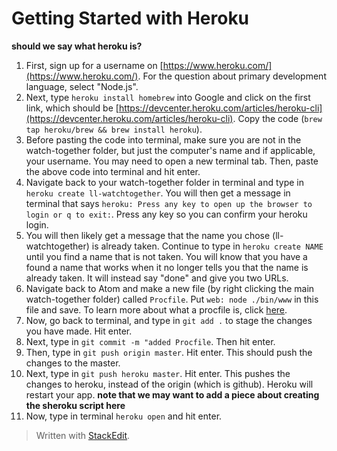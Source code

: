 
# Getting Started with Heroku
**should we say what heroku is?**

1. First, sign up for a username on [https://www.heroku.com/](https://www.heroku.com/). For the question about primary development language, select "Node.js".
2. Next, type `heroku install homebrew` into Google and click on the first link, which should be [https://devcenter.heroku.com/articles/heroku-cli](https://devcenter.heroku.com/articles/heroku-cli). Copy the code  (`
brew tap heroku/brew && brew install heroku
`).
3. Before pasting the code into terminal, make sure you are not in the watch-together folder, but just the computer's name and if applicable, your username. You may need to open a new terminal tab. Then, paste the above code into terminal and hit enter.
4. Navigate back to your watch-together folder in terminal and type in `heroku create ll-watchtogether`. You will then get a message in terminal that says `heroku: Press any key to open up the browser to login or q to exit:`. Press any key so you can confirm your heroku login. 
5. You will then likely get a message that the name you chose (ll-watchtogether) is already taken. Continue to type in `heroku create NAME` until you find a name that is not taken. You will know that you have a found a name that works when it no longer tells you that the name is already taken. It will instead say "done" and give you two URLs.
7. Navigate back to Atom and make a new file (by right clicking the main watch-together folder) called `Procfile`. Put `web: node ./bin/www` in this file and save. To learn more about what a procfile is, click [here](https://devcenter.heroku.com/articles/getting-started-with-nodejs#define-a-procfile).
8. Now, go back to terminal, and type in `git add .` to stage the changes you have made. Hit enter.
9. Next, type in `git commit -m "added Procfile`. Then hit enter.
10. Then, type in `git push origin master`.  Hit enter. This should push the changes to the master.
11. Next, type in `git push heroku master`. Hit enter. This pushes the changes to heroku, instead of the origin (which is github). Heroku will restart your app. **note that we may want to add a piece about creating the sheroku script here**
12. Now, type in terminal `heroku open` and hit enter.
> Written with [StackEdit](https://stackedit.io/).
<!--stackedit_data:
eyJoaXN0b3J5IjpbLTc5NTY2NDk5NywtNTExMTQ0Nzk1LDM5OT
EzNDQ1NCwxNTU4MDg2MDc3LDE2MDcxMzkxMjMsMTk1NzMxMzUy
NCw5NjQ5NTM2OTksLTE3MjE2MTQ4MjQsLTEyNzQ4ODU1NzYsLT
E4ODE1MTE0ODIsMTkwMTIwODYxOCw1MDAxMjU4NzcsLTIwOTI4
OTQzOTgsNzMwOTk4MTE2XX0=
-->